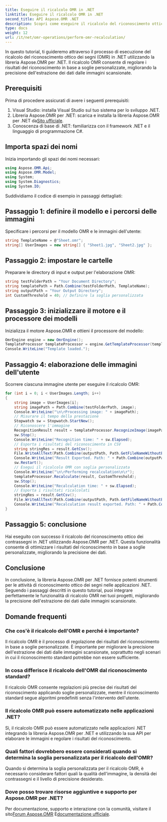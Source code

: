 ```yaml
---
title: Eseguire il ricalcolo OMR in .NET
linktitle: Eseguire il ricalcolo OMR in .NET
second_title: API Aspose.OMR .NET
description: Scopri come eseguire il ricalcolo del riconoscimento ottico dei segni in .NET utilizzando Aspose.OMR per .NET. Migliora la precisione dei dati dalle immagini scansionate!
type: docs
weight: 12
url: /it/net/omr-operations/perform-omr-recalculation/
---
```

In questo tutorial, ti guideremo attraverso il processo di esecuzione del ricalcolo del riconoscimento ottico dei segni (OMR) in .NET utilizzando la libreria Aspose.OMR per .NET. Il ricalcolo OMR consente di regolare i risultati del riconoscimento in base a soglie personalizzate, migliorando la precisione dell'estrazione dei dati dalle immagini scansionate.
## Prerequisiti
Prima di procedere assicurati di avere i seguenti prerequisiti:
1. Visual Studio: installa Visual Studio sul tuo sistema per lo sviluppo .NET.
2.  Libreria Aspose.OMR per .NET: scarica e installa la libreria Aspose.OMR per .NET da[Sito ufficiale](https://releases.aspose.com/omr/net/).
3. Conoscenza di base di .NET: familiarizza con il framework .NET e il linguaggio di programmazione C#.
## Importa spazi dei nomi
Inizia importando gli spazi dei nomi necessari:
```csharp
using Aspose.OMR.Api;
using Aspose.OMR.Model;
using System;
using System.Diagnostics;
using System.IO;
```
Suddividiamo il codice di esempio in passaggi dettagliati:
## Passaggio 1: definire il modello e i percorsi delle immagini
Specificare i percorsi per il modello OMR e le immagini dell'utente:
```csharp
string TemplateName = @"Sheet.omr";
string[] UserImages = new string[] { "Sheet1.jpg", "Sheet2.jpg" };
```
## Passaggio 2: impostare le cartelle
Preparare le directory di input e output per l'elaborazione OMR:
```csharp
string testFolderPath = "Your Document Directory";
string templatePath = Path.Combine(testFolderPath, TemplateName);
string outputPath = "Your Output Directory";
int CustomThreshold = 40; // Definire la soglia personalizzata
```
## Passaggio 3: inizializzare il motore e il processore dei modelli
Inizializza il motore Aspose.OMR e ottieni il processore del modello:
```csharp
OmrEngine engine = new OmrEngine();
TemplateProcessor templateProcessor = engine.GetTemplateProcessor(templatePath);
Console.WriteLine("Template loaded.");
```
## Passaggio 4: elaborazione delle immagini dell'utente
Scorrere ciascuna immagine utente per eseguire il ricalcolo OMR:
```csharp
for (int i = 0; i < UserImages.Length; i++)
{
    string image = UserImages[i];
    string imagePath = Path.Combine(testFolderPath, image);
    Console.WriteLine("\n\rProcessing image: " + imagePath);
    // Misurare il tempo della prestazione
    Stopwatch sw = Stopwatch.StartNew();
    // Riconoscere l'immagine
    RecognitionResult result = templateProcessor.RecognizeImage(imagePath);
    sw.Stop();
    Console.WriteLine("Recognition time: " + sw.Elapsed);
    // Esporta i risultati del riconoscimento in CSV
    string stringRes = result.GetCsv();
    File.WriteAllText(Path.Combine(outputPath, Path.GetFileNameWithoutExtension(image) + ".csv"), stringRes);
    Console.WriteLine("Result Exported. Path: " + Path.Combine(outputPath, Path.GetFileNameWithoutExtension(image) + ".csv"));
    sw.Restart();
    // Esegui il ricalcolo OMR con soglia personalizzata
    Console.WriteLine("\n\rPerforming recalculation\n\r");
    templateProcessor.Recalculate(result, CustomThreshold);
    sw.Stop();
    Console.WriteLine("Recalculation time: " + sw.Elapsed);
    // Esporta i risultati ricalcolati
    stringRes = result.GetCsv();
    File.WriteAllText(Path.Combine(outputPath, Path.GetFileNameWithoutExtension(image) + "_Recalculated.csv"), stringRes);
    Console.WriteLine("Recalculation result exported. Path: " + Path.Combine(outputPath, Path.GetFileNameWithoutExtension(image) + "_Recalculated.csv"));
}
```
## Passaggio 5: conclusione
Hai eseguito con successo il ricalcolo del riconoscimento ottico dei contrassegni in .NET utilizzando Aspose.OMR per .NET. Questa funzionalità consente di ottimizzare i risultati del riconoscimento in base a soglie personalizzate, migliorando la precisione dei dati.
## Conclusione
In conclusione, la libreria Aspose.OMR per .NET fornisce potenti strumenti per le attività di riconoscimento ottico dei segni nelle applicazioni .NET. Seguendo i passaggi descritti in questo tutorial, puoi integrare perfettamente le funzionalità di ricalcolo OMR nei tuoi progetti, migliorando la precisione dell'estrazione dei dati dalle immagini scansionate.
## Domande frequenti
### Che cos'è il ricalcolo dell'OMR e perché è importante?
Il ricalcolo OMR è il processo di regolazione dei risultati del riconoscimento in base a soglie personalizzate. È importante per migliorare la precisione dell'estrazione dei dati dalle immagini scansionate, soprattutto negli scenari in cui il riconoscimento standard potrebbe non essere sufficiente.
### In cosa differisce il ricalcolo dell'OMR dal riconoscimento standard?
Il ricalcolo OMR consente regolazioni più precise dei risultati del riconoscimento applicando soglie personalizzate, mentre il riconoscimento standard segue algoritmi predefiniti senza l'intervento dell'utente.
### Il ricalcolo OMR può essere automatizzato nelle applicazioni .NET?
Sì, il ricalcolo OMR può essere automatizzato nelle applicazioni .NET integrando la libreria Aspose.OMR per .NET e utilizzando la sua API per elaborare le immagini e regolare i risultati del riconoscimento.
### Quali fattori dovrebbero essere considerati quando si determina la soglia personalizzata per il ricalcolo dell'OMR?
Quando si determina la soglia personalizzata per il ricalcolo OMR, è necessario considerare fattori quali la qualità dell'immagine, la densità dei contrassegni e il livello di precisione desiderato.
### Dove posso trovare risorse aggiuntive e supporto per Aspose.OMR per .NET?
 Per documentazione, supporto e interazione con la comunità, visitare il sito[Forum Aspose.OMR](https://forum.aspose.com/c/omr/38) E[documentazione ufficiale](https://reference.aspose.com/omr/net/).